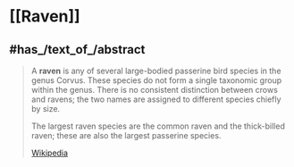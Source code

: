 
# [[Raven]] 


## #has_/text_of_/abstract 

> A **raven** is any of several large-bodied passerine bird species in the genus Corvus. 
> These species do not form a single taxonomic group within the genus. 
> There is no consistent distinction between crows and ravens; 
> the two names are assigned to different species chiefly by size.
>
> The largest raven species are the common raven and the thick-billed raven; 
> these are also the largest passerine species.
>
> [Wikipedia](https://en.wikipedia.org/wiki/Raven) 


